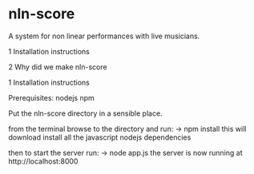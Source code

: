 nln-score
=========

A system for non linear performances with live musicians.

1 Installation instructions

2 Why did we make nln-score



1 Installation instructions

Prerequisites: 
nodejs
npm


Put the nln-score directory in a sensible place.

from the terminal browse to the directory and run:
-> npm install
this will download install all the javascript nodejs dependencies


then to start the server run:
-> node app.js
the server is now running at
http://localhost:8000
